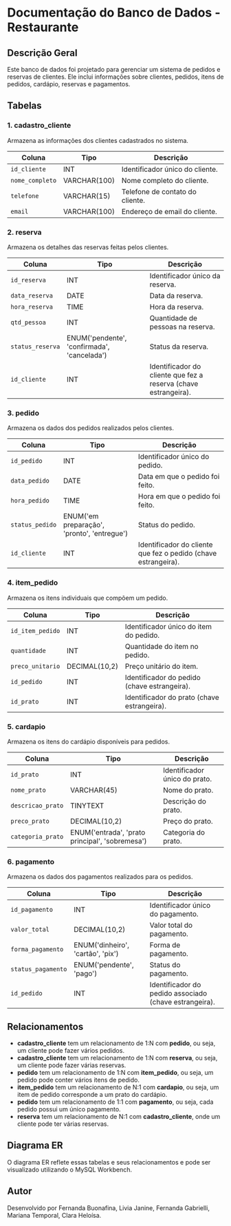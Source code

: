 # Documentação do Banco de Dados - Restaurante

## Descrição Geral
Este banco de dados foi projetado para gerenciar um sistema de pedidos e reservas de clientes. Ele inclui informações sobre clientes, pedidos, itens de pedidos, cardápio, reservas e pagamentos.

## Tabelas

### 1. **cadastro_cliente**
Armazena as informações dos clientes cadastrados no sistema.

| Coluna          | Tipo             | Descrição                       |
|-----------------|------------------|---------------------------------|
| `id_cliente`    | INT              | Identificador único do cliente. |
| `nome_completo` | VARCHAR(100)      | Nome completo do cliente.       |
| `telefone`      | VARCHAR(15)       | Telefone de contato do cliente. |
| `email`         | VARCHAR(100)      | Endereço de email do cliente.   |

### 2. **reserva**
Armazena os detalhes das reservas feitas pelos clientes.

| Coluna           | Tipo             | Descrição                         |
|------------------|------------------|-----------------------------------|
| `id_reserva`     | INT              | Identificador único da reserva.   |
| `data_reserva`   | DATE             | Data da reserva.                  |
| `hora_reserva`   | TIME             | Hora da reserva.                  |
| `qtd_pessoa`     | INT              | Quantidade de pessoas na reserva. |
| `status_reserva` | ENUM('pendente', 'confirmada', 'cancelada') | Status da reserva.               |
| `id_cliente`     | INT              | Identificador do cliente que fez a reserva (chave estrangeira). |

### 3. **pedido**
Armazena os dados dos pedidos realizados pelos clientes.

| Coluna           | Tipo             | Descrição                         |
|------------------|------------------|-----------------------------------|
| `id_pedido`      | INT              | Identificador único do pedido.    |
| `data_pedido`    | DATE             | Data em que o pedido foi feito.   |
| `hora_pedido`    | TIME             | Hora em que o pedido foi feito.   |
| `status_pedido`  | ENUM('em preparação', 'pronto', 'entregue') | Status do pedido.              |
| `id_cliente`     | INT              | Identificador do cliente que fez o pedido (chave estrangeira). |

### 4. **item_pedido**
Armazena os itens individuais que compõem um pedido.

| Coluna            | Tipo              | Descrição                           |
|-------------------|-------------------|-------------------------------------|
| `id_item_pedido`  | INT               | Identificador único do item do pedido. |
| `quantidade`      | INT               | Quantidade do item no pedido.       |
| `preco_unitario`  | DECIMAL(10,2)     | Preço unitário do item.             |
| `id_pedido`       | INT               | Identificador do pedido (chave estrangeira). |
| `id_prato`        | INT               | Identificador do prato (chave estrangeira). |

### 5. **cardapio**
Armazena os itens do cardápio disponíveis para pedidos.

| Coluna            | Tipo              | Descrição                           |
|-------------------|-------------------|-------------------------------------|
| `id_prato`        | INT               | Identificador único do prato.       |
| `nome_prato`      | VARCHAR(45)       | Nome do prato.                      |
| `descricao_prato` | TINYTEXT          | Descrição do prato.                 |
| `preco_prato`     | DECIMAL(10,2)     | Preço do prato.                     |
| `categoria_prato` | ENUM('entrada', 'prato principal', 'sobremesa') | Categoria do prato. |

### 6. **pagamento**
Armazena os dados dos pagamentos realizados para os pedidos.

| Coluna              | Tipo              | Descrição                           |
|---------------------|-------------------|-------------------------------------|
| `id_pagamento`      | INT               | Identificador único do pagamento.   |
| `valor_total`       | DECIMAL(10,2)     | Valor total do pagamento.           |
| `forma_pagamento`   | ENUM('dinheiro', 'cartão', 'pix') | Forma de pagamento.     |
| `status_pagamento`  | ENUM('pendente', 'pago') | Status do pagamento.      |
| `id_pedido`         | INT               | Identificador do pedido associado (chave estrangeira). |

## Relacionamentos

- **cadastro_cliente** tem um relacionamento de 1:N com **pedido**, ou seja, um cliente pode fazer vários pedidos.
- **cadastro_cliente** tem um relacionamento de 1:N com **reserva**, ou seja, um cliente pode fazer várias reservas.
- **pedido** tem um relacionamento de 1:N com **item_pedido**, ou seja, um pedido pode conter vários itens de pedido.
- **item_pedido** tem um relacionamento de N:1 com **cardapio**, ou seja, um item de pedido corresponde a um prato do cardápio.
- **pedido** tem um relacionamento de 1:1 com **pagamento**, ou seja, cada pedido possui um único pagamento.
- **reserva** tem um relacionamento de N:1 com **cadastro_cliente**, onde um cliente pode ter várias reservas.

## Diagrama ER

O diagrama ER reflete essas tabelas e seus relacionamentos e pode ser visualizado utilizando o MySQL Workbench.

## Autor

Desenvolvido por Fernanda Buonafina, Livia Janine, Fernanda Gabrielli, Mariana Temporal, Clara Heloísa.
